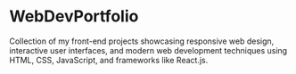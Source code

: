 # WebDevPortfolio
Collection of my front-end projects showcasing responsive web design, interactive user interfaces, and modern web development techniques using HTML, CSS, JavaScript, and frameworks like React.js.
